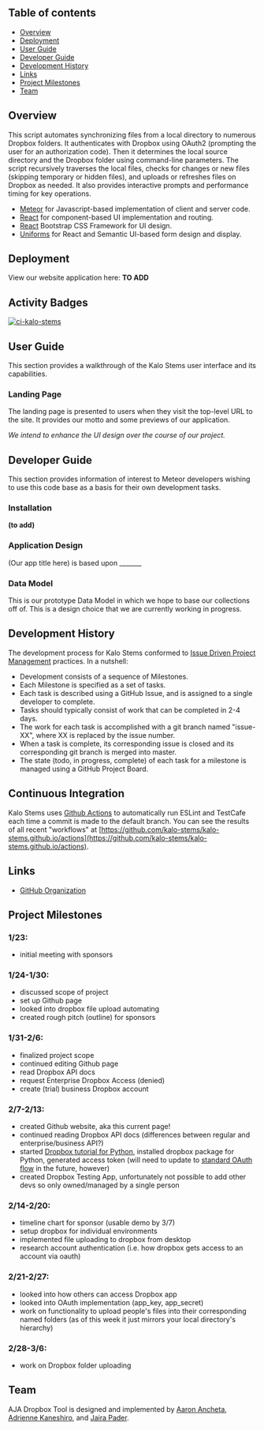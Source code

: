 ## Table of contents

* [Overview](#overview)
* [Deployment](#deployment)
* [User Guide](#user-guide)
* [Developer Guide](#developer-guide)
* [Development History](#development-history)
* [Links](#links)
* [Project Milestones](#project-milestones)
* [Team](#team)

## Overview
This script automates synchronizing files from a local directory to numerous Dropbox folders. It authenticates with Dropbox using OAuth2 (prompting the user for an authorization code). Then it determines the local source directory and the Dropbox folder using command-line parameters. The script recursively traverses the local files, checks for changes or new files (skipping temporary or hidden files), and uploads or refreshes files on Dropbox as needed. It also provides interactive prompts and performance timing for key operations.

* [Meteor](https://www.meteor.com/) for Javascript-based implementation of client and server code.
* [React](https://react.dev/) for component-based UI implementation and routing.
* [React](https://react-bootstrap.github.io/) Bootstrap CSS Framework for UI design.
* [Uniforms](https://uniforms.tools/) for React and Semantic UI-based form design and display.

## Deployment
View our website application here: **TO ADD**

## Activity Badges
[![ci-kalo-stems](https://github.com/kalo-stems/kalo-kode/actions/workflows/ci.yml/badge.svg)](https://github.com/kalo-stems/kalo-kode/actions/workflows/ci.yml)

## User Guide
This section provides a walkthrough of the Kalo Stems user interface and its capabilities.

### Landing Page
The landing page is presented to users when they visit the top-level URL to the site. It provides our motto and some previews of our application.

*We intend to enhance the UI design over the course of our project.*

## Developer Guide
This section provides information of interest to Meteor developers wishing to use this code base as a basis for their own development tasks.

### Installation
**(to add)**

### Application Design
(Our app title here) is based upon _______

### Data Model
This is our prototype Data Model in which we hope to base our collections off of. This is a design choice that we are currently working in progress.

## Development History 
The development process for Kalo Stems conformed to [Issue Driven Project Management](http://courses.ics.hawaii.edu/ics314f19/modules/project-management/) practices. In a nutshell:

* Development consists of a sequence of Milestones.
* Each Milestone is specified as a set of tasks.
* Each task is described using a GitHub Issue, and is assigned to a single developer to complete.
* Tasks should typically consist of work that can be completed in 2-4 days.
* The work for each task is accomplished with a git branch named "issue-XX", where XX is replaced by the issue number.
* When a task is complete, its corresponding issue is closed and its corresponding git branch is merged into master.
* The state (todo, in progress, complete) of each task for a milestone is managed using a GitHub Project Board.

## Continuous Integration
Kalo Stems uses [Github Actions](https://docs.github.com/en/free-pro-team@latest/actions) to automatically run ESLint and TestCafe each time a commit is made to the default branch.  You can see the results of all recent "workflows" at [https://github.com/kalo-stems/kalo-stems.github.io/actions](https://github.com/kalo-stems/kalo-stems.github.io/actions).

## Links
* [GitHub Organization](https://github.com/ICS496/aja-dropbox.github.io)

## Project Milestones

### 1/23:
* initial meeting with sponsors

### 1/24-1/30:
* discussed scope of project
* set up Github page
* looked into dropbox file upload automating
* created rough pitch (outline) for sponsors

### 1/31-2/6:
* finalized project scope
* continued editing Github page
* read Dropbox API docs
* request Enterprise Dropbox Access (denied)
* create (trial) business Dropbox account

### 2/7-2/13:
* created Github website, aka this current page!
* continued reading Dropbox API docs (differences between regular and enterprise/business API?)
* started [Dropbox tutorial for Python](https://www.dropbox.com/developers/documentation/python#tutorial), installed dropbox package for Python, generated access token (will need to update to [standard OAuth flow](https://developers.dropbox.com/oauth-guide) in the future, however)
* created Dropbox Testing App, unfortunately not possible to add other devs so only owned/managed by a single person

### 2/14-2/20:
* timeline chart for sponsor (usable demo by 3/7)
* setup dropbox for individual environments
* implemented file uploading to dropbox from desktop
* research account authentication (i.e. how dropbox gets access to an account via oauth)

### 2/21-2/27:
* looked into how others can access Dropbox app
* looked into OAuth implementation (app_key, app_secret)
* work on functionality to upload people's files into their corresponding named folders (as of this week it just mirrors your local directory's hierarchy)

### 2/28-3/6:
* work on Dropbox folder uploading
  
  
## Team
AJA Dropbox Tool is designed and implemented by [Aaron Ancheta](https://aaron-ancheta.github.io/), [Adrienne Kaneshiro](https://amkanesh.github.io/), and [Jaira Pader](https://jairabp.github.io/).
